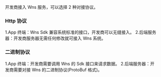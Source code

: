 
开发商接入 Wns 服务，可以选择 2 种对接协议。

### Http 协议
1.App 终端：Wns Sdk 兼容系统标准的接口，开发商可以无缝接入。
2.后端服务器：开发商服务器无需任何修改就可接入 Wns 系统。

### 二进制协议
1.App 终端：开发商需要调用 Wns 的 Sdk 接口来请求数据。
2.后端服务器：开发商需要对接 Wns 的二进制协议(ProtoBuf 格式)。